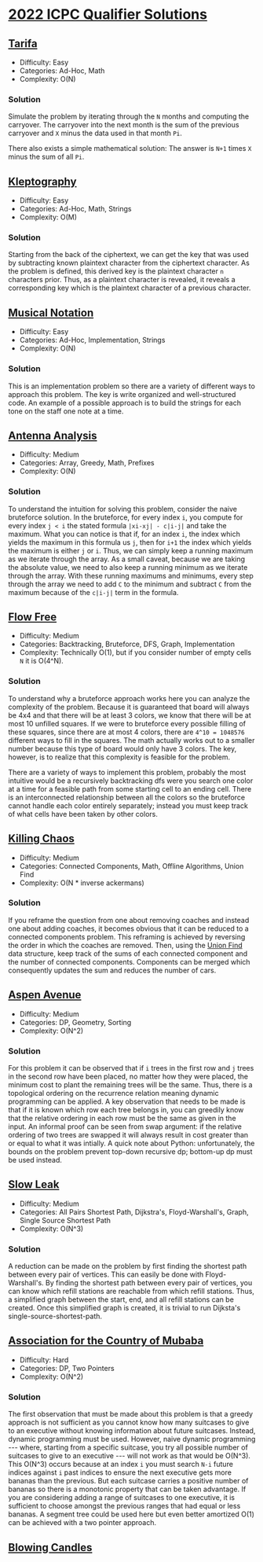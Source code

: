 # [2022 ICPC Qualifier Solutions](https://open.kattis.com/contests/iyekmv)


## [Tarifa](https://open.kattis.com/problems/tarifa)
* Difficulty: Easy
* Categories: Ad-Hoc, Math
* Complexity: O(N)

### Solution
Simulate the problem by iterating through the `N` months and computing the carryover.
The carryover into the next month is the sum of the previous carryover and `X` minus the data used in that month `Pi`.

There also exists a simple mathematical solution: The answer is `N+1` times `X` minus the sum of all `Pi`.


## [Kleptography](https://open.kattis.com/problems/kleptography)
* Difficulty: Easy
* Categories: Ad-Hoc, Math, Strings
* Complexity: O(M)

### Solution
Starting from the back of the ciphertext, we can get the key that was used by subtracting known plaintext character from the ciphertext character.
As the problem is defined, this derived key is the plaintext character `n` characters prior.
Thus, as a plaintext character is revealed, it reveals a corresponding key which is the plaintext character of a previous character.


## [Musical Notation](https://open.kattis.com/problems/musicalnotation)
* Difficulty: Easy
* Categories: Ad-Hoc, Implementation, Strings
* Complexity: O(N)

### Solution
This is an implementation problem so there are a variety of different ways to approach this problem.
The key is write organized and well-structured code.
An example of a possible approach is to build the strings for each tone on the staff one note at a time.


## [Antenna Analysis](https://open.kattis.com/problems/antennaanalysis)
* Difficulty: Medium
* Categories: Array, Greedy, Math, Prefixes
* Complexity: O(N)

### Solution
To understand the intuition for solving this problem, consider the naive bruteforce solution.
In the bruteforce, for every index `i`, you compute for every index `j < i` the stated formula `|xi-xj| - c|i-j|` and take the maximum.
What you can notice is that if, for an index `i`, the index which yields the maximum in this formula us `j`, then for `i+1` the index which yields the maximum is either `j` or `i`.
Thus, we can simply keep a running maximum as we iterate through the array.
As a small caveat, because we are taking the absolute value, we need to also keep a running minimum as we iterate through the array.
With these running maximums and minimums, every step through the array we need to add `C` to the minimum and subtract `C` from the maximum because of the `c|i-j|` term in the formula.


## [Flow Free](https://open.kattis.com/problems/flowfree)
* Difficulty: Medium
* Categories: Backtracking, Bruteforce, DFS, Graph, Implementation
* Complexity: Technically O(1), but if you consider number of empty cells `N` it is O(4^N).

### Solution
To understand why a bruteforce approach works here you can analyze the complexity of the problem.
Because it is guaranteed that board will always be 4x4 and that there will be at least 3 colors, we know that there will be at most 10 unfilled squares.
If we were to bruteforce every possible filling of these squares, since there are at most 4 colors, there are `4^10 = 1048576` different ways to fill in the squares.
The math actually works out to a smaller number because this type of board would only have 3 colors.
The key, however, is to realize that this complexity is feasible for the problem.

There are a variety of ways to implement this problem, probably the most intuitive would be a recursively backtracking dfs were you search one color at a time for a feasible path from some starting cell to an ending cell.
There is an interconnected relationship between all the colors so the bruteforce cannot handle each color entirely separately; instead you must keep track of what cells have been taken by other colors.


## [Killing Chaos](https://open.kattis.com/problems/killingchaos)
* Difficulty: Medium
* Categories: Connected Components, Math, Offline Algorithms, Union Find
* Complexity: O(N * inverse ackermans)

### Solution
If you reframe the question from one about removing coaches and instead one about adding coaches, it becomes obvious that it can be reduced to a connected components problem.
This reframing is achieved by reversing the order in which the coaches are removed.
Then, using the [Union Find](https://cp-algorithms.com/data_structures/disjoint_set_union.html) data structure, keep track of the sums of each connected component and the number of connected components.
Components can be merged which consequently updates the sum and reduces the number of cars.


## [Aspen Avenue](https://open.kattis.com/problems/aspenavenue)
* Difficulty: Medium
* Categories: DP, Geometry, Sorting
* Complexity: O(N^2)

### Solution
For this problem it can be observed that if `i` trees in the first row and `j` trees in the second row have been placed, no matter how they were placed, the minimum cost to plant the remaining trees will be the same.
Thus, there is a topological ordering on the recurrence relation meaning dynamic programming can be applied.
A key observation that needs to be made is that if it is known which row each tree belongs in, you can greedily know that the relative ordering in each row must be the same as given in the input.
An informal proof can be seen from swap argument: if the relative ordering of two trees are swapped it will always result in cost greater than or equal to what it was intially.
A quick note about Python: unfortunately, the bounds on the problem prevent top-down recursive dp; bottom-up dp must be used instead.


## [Slow Leak](https://open.kattis.com/problems/slowleak)
* Difficulty: Medium
* Categories: All Pairs Shortest Path, Dijkstra's, Floyd-Warshall's, Graph, Single Source Shortest Path
* Complexity: O(N^3)

### Solution
A reduction can be made on the problem by first finding the shortest path between every pair of vertices.
This can easily be done with Floyd-Warshall's.
By finding the shortest path between every pair of vertices, you can know which refill stations are reachable from which refill stations.
Thus, a simplified graph between the start, end, and all refill stations can be created.
Once this simplified graph is created, it is trivial to run Dijksta's single-source-shortest-path.


## [Association for the Country of Mubaba](https://open.kattis.com/problems/mububa)
* Difficulty: Hard
* Categories: DP, Two Pointers
* Complexity: O(N^2)

### Solution
The first observation that must be made about this problem is that a greedy approach is not sufficient as you cannot know how many suitcases to give to an executive without knowing information about future suitcases.
Instead, dynamic programming must be used.
However, naive dynamic programming --- where, starting from a specific suitcase, you try all possible number of suitcases to give to an executive --- will not work as that would be O(N^3).
This O(N^3) occurs because at an index `i` you must search `N-i` future indices against `i` past indices to ensure the next executive gets more bananas than the previous.
But each suitcase carries a positive number of bananas so there is a monotonic property that can be taken advantage.
If you are considering adding a range of suitcases to one executive, it is sufficient to choose amongst the previous ranges that had equal or less bananas.
A segment tree could be used here but even better amortized O(1) can be achieved with a two pointer approach.


## [Blowing Candles](https://open.kattis.com/problems/blowingcandles)
